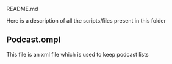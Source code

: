 README.md

Here is a description of all the scripts/files present in this folder

## Podcast.ompl 

This file is an xml file which is used to keep podcast lists
